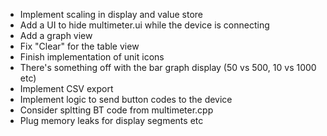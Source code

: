 * Implement scaling in display and value store
* Add a UI to hide multimeter.ui while the device is connecting
* Add a graph view
* Fix "Clear" for the table view
* Finish implementation of unit icons
* There's something off with the bar graph display (50 vs 500, 10 vs 1000 etc)
* Implement CSV export
* Implement logic to send button codes to the device
* Consider spltting BT code from multimeter.cpp
* Plug memory leaks for display segments etc

